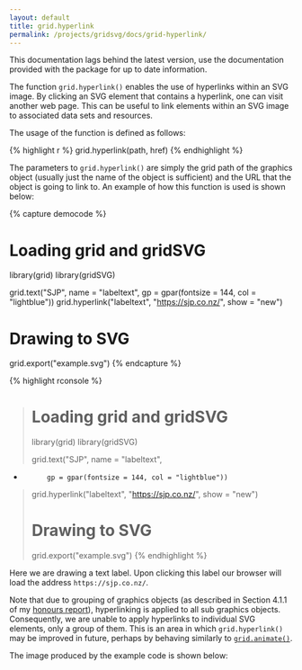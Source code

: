 ```yaml
---
layout: default
title: grid.hyperlink
permalink: /projects/gridsvg/docs/grid-hyperlink/
---
```

<p class="notice">This documentation lags behind the latest version, use the documentation provided with the package for up to date information.</p>

The function `grid.hyperlink()` enables the use of hyperlinks within an SVG image. By clicking an SVG element that contains a hyperlink, one can visit another web page. This can be useful to link elements within an SVG image to associated data sets and resources.

The usage of the function is defined as follows:

{% highlight r %}
grid.hyperlink(path, href)
{% endhighlight %}

The parameters to `grid.hyperlink()` are simply the grid path of the graphics object (usually just the name of the object is sufficient) and the URL that the object is going to link to. An example of how this function is used is shown below:

{% capture democode %}
# Loading grid and gridSVG
library(grid)
library(gridSVG)

grid.text("SJP", name = "labeltext",
          gp = gpar(fontsize = 144, col = "lightblue"))
grid.hyperlink("labeltext", "https://sjp.co.nz/", show = "new")

# Drawing to SVG
grid.export("example.svg")
{% endcapture %}

{% highlight rconsole %}
> # Loading grid and gridSVG
> library(grid)
> library(gridSVG)
> 
> grid.text("SJP", name = "labeltext",
+           gp = gpar(fontsize = 144, col = "lightblue"))
> grid.hyperlink("labeltext", "https://sjp.co.nz/", show = "new")
> 
> # Drawing to SVG
> grid.export("example.svg")
{% endhighlight %}

Here we are drawing a text label. Upon clicking this label our browser will load the address `https://sjp.co.nz/`.

Note that due to grouping of graphics objects (as described in Section 4.1.1 of my [honours report](/files/sjp-hons-report.pdf)), hyperlinking is applied to all sub graphics objects. Consequently, we are unable to apply hyperlinks to individual SVG elements, only a group of them. This is an area in which `grid.hyperlink()` may be improved in future, perhaps by behaving similarly to [`grid.animate()`](/projects/gridsvg/docs/grid-animate/).

The image produced by the example code is shown below:

<object data="/projects/gridsvg/docs/grid-hyperlink-example.svg" type="image/svg+xml" class="span-90pc"></object>

<script type="text/javascript" src="/scripts/gridsvg-scripts.min.js"></script>
